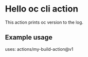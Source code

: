 # Hello oc cli action

This action prints oc version to the log.

## Example usage

uses: actions/my-build-action@v1